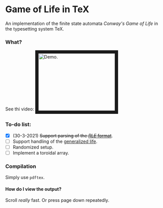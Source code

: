 # Game of Life in TeX
An implementation of the finite state automata *Conway's Game of Life* in the typesetting system TeX.

### What?
See thi video:
<a href="http://www.youtube.com/watch?feature=player_embedded&v=cNi5v6iWGmI" target="_blank"><img src="http://img.youtube.com/vi/cNi5v6iWGmI/0.jpg" 
alt="Demo." width="240" height="180" border="10" /></a>

### To-do list:
- [x] (30-3-2021) ~~Support parsing of the [*RLE* format](https://www.conwaylife.com/wiki/Run_Length_Encoded)~~.
- [ ] Support handling of the [generalized life](https://en.wikipedia.org/wiki/Life-like_cellular_automaton#Notation_for_rules).
- [ ] Randomized setup.
- [ ] Implement a toroidal array.

### Compilation
Simply use `pdftex`.

#### How do I view the output?
Scroll *really* fast. Or press page down repeatedly.

